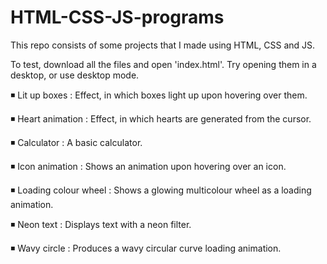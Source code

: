 # HTML-CSS-JS-programs

This repo consists of some projects that I made using HTML, CSS and JS.

To test, download all the files and open 'index.html'.
Try opening them in a desktop, or use desktop mode.

◾ Lit up boxes : Effect, in which boxes light up upon hovering over them.

◾ Heart animation : Effect, in which hearts are generated from the cursor.

◾ Calculator : A basic calculator.

◾ Icon animation : Shows an animation upon hovering over an icon.

◾ Loading colour wheel : Shows a glowing multicolour wheel as a loading animation.

◾ Neon text : Displays text with a neon filter.

◾ Wavy circle : Produces a wavy circular curve loading animation.
